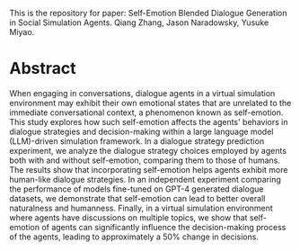 This is the repository for paper: Self-Emotion Blended Dialogue Generation in Social Simulation Agents. Qiang Zhang, Jason Naradowsky, Yusuke Miyao.

# Abstract
When engaging in conversations, dialogue agents in a virtual simulation environment may exhibit their own emotional states that are unrelated to the immediate conversational context, a phenomenon known as self-emotion. This study explores how such self-emotion affects the agents' behaviors in dialogue strategies and decision-making within a large language model (LLM)-driven simulation framework.
In a dialogue strategy prediction experiment, we analyze the dialogue strategy choices employed by agents both with and without self-emotion, comparing them to those of humans. The results show that incorporating self-emotion helps agents exhibit more human-like dialogue strategies. In an independent experiment comparing the performance of models fine-tuned on GPT-4 generated dialogue datasets, we demonstrate that self-emotion can lead to better overall naturalness and humanness. Finally, in a virtual simulation environment where agents have discussions on multiple topics, we show that self-emotion of agents can significantly influence the decision-making process of the agents, leading to approximately a 50% change in decisions.
